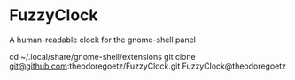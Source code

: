# FuzzyClock
A human-readable clock for the gnome-shell panel

cd ~/.local/share/gnome-shell/extensions
git clone git@github.com:theodoregoetz/FuzzyClock.git FuzzyClock@theodoregoetz
